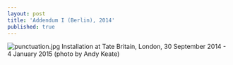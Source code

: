 ```yaml
---
layout: post
title: 'Addendum I (Berlin), 2014'
published: true
---
```


![punctuation.jpg]({{site.baseurl}}/assets/img/2014_Addendum_I_Berlin_02.jpg)
Installation at Tate Britain, London, 30 September 2014 - 4 January 2015 (photo by Andy Keate)
